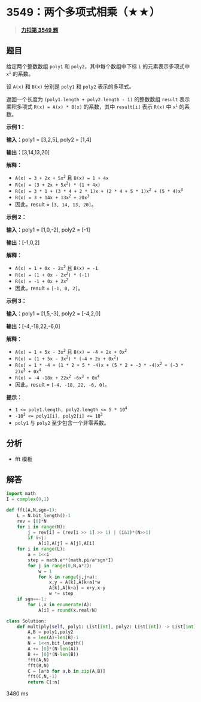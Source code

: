 # 3549：两个多项式相乘（★★）


> <u>**[力扣第 3549 题](https://leetcode.cn/problems/multiply-two-polynomials/)**</u>

## 题目

<p data-end="315" data-start="119">给定两个整数数组 <code>poly1</code> 和 <code>poly2</code>，其中每个数组中下标 <code>i</code> 的元素表示多项式中 <code>x<sup>i</sup></code> 的系数。</p>

<p>设 <code>A(x)</code> 和 <code>B(x)</code> 分别是 <code>poly1</code> 和 <code>poly2</code> 表示的多项式。</p>

<p>返回一个长度为 <code>(poly1.length + poly2.length - 1)</code> 的整数数组 <code>result</code> 表示乘积多项式 <code>R(x) = A(x) * B(x)</code> 的系数，其中 <code>result[i]</code> 表示 <code>R(x)</code> 中 <code>x<sup>i</sup></code> 的系数。</p>



<p><strong class="example">示例 1：</strong></p>

<div class="example-block">
<p><span class="example-io"><b>输入：</b>poly1 = [3,2,5], poly2 = [1,4]</span></p>

<p><span class="example-io"><b>输出：</b>[3,14,13,20]</span></p>

<p><strong>解释：</strong></p>

<ul>
<li><code>A(x) = 3 + 2x + 5x<sup>2</sup></code> 且 <code>B(x) = 1 + 4x</code></li>
<li><code>R(x) = (3 + 2x + 5x<sup>2</sup>) * (1 + 4x)</code></li>
<li><code>R(x) = 3 * 1 + (3 * 4 + 2 * 1)x + (2 * 4 + 5 * 1)x<sup>2</sup> + (5 * 4)x<sup>3</sup></code></li>
<li><code>R(x) = 3 + 14x + 13x<sup>2</sup> + 20x<sup>3</sup></code></li>
<li>因此，result = <code>[3, 14, 13, 20]</code>。</li>
</ul>
</div>

<p><strong class="example">示例 2：</strong></p>

<div class="example-block">
<p><strong>输入：</strong><span class="example-io">poly1 = [1,0,-2], poly2 = [-1]</span></p>

<p><span class="example-io"><b>输出：</b>[-1,0,2]</span></p>

<p><strong>解释：</strong></p>

<ul>
<li><code>A(x) = 1 + 0x - 2x<sup>2</sup></code> 且 <code>B(x) = -1</code></li>
<li><code>R(x) = (1 + 0x - 2x<sup>2</sup>) * (-1)</code></li>
<li><code>R(x) = -1 + 0x + 2x<sup>2</sup></code></li>
<li>因此，result = <code>[-1, 0, 2]</code>。</li>
</ul>
</div>

<p><strong class="example">示例 3：</strong></p>

<div class="example-block">
<p><span class="example-io"><b>输入：</b>poly1 = [1,5,-3], poly2 = [-4,2,0]</span></p>

<p><span class="example-io"><b>输出：</b>[-4,-18,22,-6,0]</span></p>

<p><strong>解释：</strong></p>

<ul>
<li><code>A(x) = 1 + 5x - 3x<sup>2</sup></code> 且 <code>B(x) = -4 + 2x + 0x<sup>2</sup></code></li>
<li><code>R(x) = (1 + 5x - 3x<sup>2</sup>) * (-4 + 2x + 0x<sup>2</sup>)</code></li>
<li><code>R(x) = 1 * -4 + (1 * 2 + 5 * -4)x + (5 * 2 + -3 * -4)x<sup>2</sup> + (-3 * 2)x<sup>3</sup> + 0x<sup>4</sup></code></li>
<li><code>R(x) = -4 -18x + 22x<sup>2</sup> -6x<sup>3</sup> + 0x<sup>4</sup></code></li>
<li>因此，result = <code>[-4, -18, 22, -6, 0]</code>。</li>
</ul>
</div>



<p><strong>提示：</strong></p>

<ul>
<li><code>1 &lt;= poly1.length, poly2.length &lt;= 5 * 10<sup>4</sup></code></li>
<li><code>-10<sup>3</sup> &lt;= poly1[i], poly2[i] &lt;= 10<sup>3</sup></code></li>
<li><code>poly1</code> 与 <code>poly2</code> 至少包含一个非零系数。</li>
</ul>




## 分析

- fft 模板

## 解答


```python
import math
I = complex(0,1)

def fft(A,N,sgn=1):
    L = N.bit_length()-1
    rev = [0]*N
    for i in range(N):
        j = rev[i] = (rev[i >> 1] >> 1) | (i&1)*(N>>1)
        if i<j:
            A[i],A[j] = A[j],A[i]
    for i in range(L):
        a = 1<<i
        step = math.e**(math.pi/a*sgn*I)    
        for j in range(0,N,a*2):
            w = 1
            for k in range(j,j+a):
                x,y = A[k],A[k+a]*w
                A[k],A[k+a] = x+y,x-y
                w *= step
    if sgn==-1:
        for i,x in enumerate(A):
            A[i] = round(x.real/N)

class Solution:
    def multiply(self, poly1: List[int], poly2: List[int]) -> List[int]:
        A,B = poly1,poly2
        n = len(A)+len(B)-1
        N = 1<<n.bit_length()
        A += [0]*(N-len(A))
        B += [0]*(N-len(B))
        fft(A,N)
        fft(B,N)
        C = [a*b for a,b in zip(A,B)]
        fft(C,N,-1)
        return C[:n]
```
3480 ms
